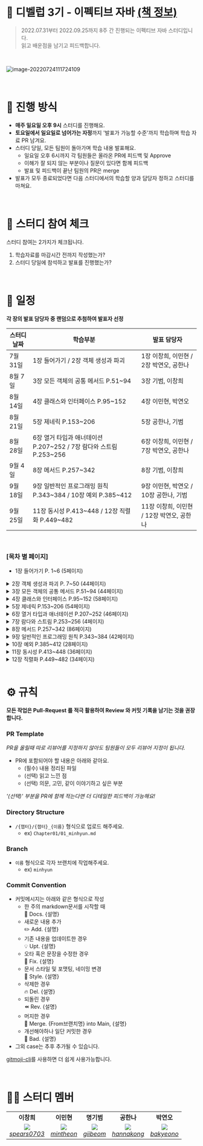 # 📖 디벨럽 3기 - 이펙티브 자바 [(책 정보)](http://www.kyobobook.co.kr/product/detailViewKor.laf?mallGb=KOR&ejkGb=KOR&barcode=9788966262281)

> 2022.07.31부터 2022.09.25까지 8주 간 진행되는 이펙티브 자바 스터디입니다. <br>
> 읽고 배운점을 남기고 피드백합니다.

<br>

![image-20220724111724109](https://tva1.sinaimg.cn/large/e6c9d24egy1h4hst70k9lj21ey0jqwjc.jpg)

<br>

# 📒 진행 방식

- **매주 일요일 오후 9시** 스터디를 진행해요.
- **토요일에서 일요일로 넘어가는 자정**까지 '발표가 가능할 수준'까지 학습하며 학습 자료 PR 남겨요.
- 스터디 당일, 모든 팀원이 돌아가며 학습 내용 발표해요.
  - 일요일 오후 6시까지 각 팀원들은 올라온 PR에 피드백 및 Approve
  - 이해가 잘 되지 않는 부분이나 질문이 있다면 함께 피드백
  - 발표 및 피드백이 끝난 팀원의 PR은 merge
- 발표가 모두 종료되었다면 다음 스터디에서의 학습할 양과 담당자 정하고 스터디를 마쳐요.

<br>

# 🚩 스터디 참여 체크

스터디 참여는 2가지가 체크됩니다.

1. 학습자료를 마감시간 전까지 작성했는가?
2. 스터디 당일에 참석하고 발표를 진행했는가?

<br>

# 📅 일정

**각 장의 발표 담당자 중 랜덤으로 추첨하여 발표자 선정**

| 스터디 날짜 | 학습부분                                                           | 발표 담당자                               |
| ----------- | ------------------------------------------------------------------ | ----------------------------------------- |
| 7월 31일    | 1장 들어가기 / 2장 객체 생성과 파괴                                | 1장 이창희, 이민현 / 2장 박연오, 공한나   |
| 8월 7일     | 3장 모든 객체의 공통 메서드 P.51~94                                | 3장 기범, 이창희                          |
| 8월 14일    | 4장 클래스와 인터페이스 P.95~152                                   | 4장 이민현, 박연오                        |
| 8월 21일    | 5장 제네릭 P.153~206                                               | 5장 공한나, 기범                          |
| 8월 28일    | 6장 열거 타입과 애너테이션 P.207\~252 / 7장 람다와 스트림 P.253\~256 | 6장 이창희, 이민현 / 7장 박연오, 공한나   |
| 9월 4일     | 8장 메서드 P.257~342                                               | 8장 기범, 이창희                          |
| 9월 18일    | 9장 일반적인 프로그래밍 원칙 P.343\~384 / 10장 예외 P.385\~412       | 9장 이민현, 박연오 / 10장 공한나, 기범    |
| 9월 25일    | 11장 동시성 P.413\~448 / 12장 직렬화 P.449\~482                      | 11장 이창희, 이민현 / 12장 박연오, 공한나 |

<br>

### [목차 별 페이지]

- 1장 들어가기 P. 1~6 (5페이지)

<details>

<summary> 2장 객체 생성과 파괴 P. 7~50 (44페이지) </summary>

    
    아이템 1. 생성자 대신 정적 팩터리 메서드를 고려하라
    
    아이템 2. 생성자에 매개변수가 많다면 빌더를 고려하라
    
    아이템 3. private 생성자나 열거 타입으로 싱글턴임을 보증하라
    
    아이템 4. 인스턴스화를 막으려거든 private 생성자를 사용하라
    
    아이템 5. 자원을 직접 명시하지 말고 의존 객체 주입을 사용하라
    
    아이템 6. 불필요한 객체 생성을 피하라
    
    아이템 7. 다 쓴 객체 참조를 해제하라
    
    아이템 8. finalizer와 cleaner 사용을 피하라
    
    아이템 9. try-finally보다는 try-with-resources를 사용하라
   
    
</details>

<details>

<summary>3장 모든 객체의 공통 메서드 P.51~94 (44페이지)</summary>
    
    아이템 10. equals는 일반 규약을 지켜 재정의하라
    
    아이템 11. equals를 재정의하려거든 hashCode도 재정의하라
    
    아이템 12. toString을 항상 재정의하라
    
    아이템 13. clone 재정의는 주의해서 진행하라
    
    아이템 14. Comparable을 구현할지 고려하라
    
</details>

<details>
<summary>4장 클래스와 인터페이스 P.95~152 (58페이지)</summary>
    
    아이템 15. 클래스와 멤버의 접근 권한을 최소화하라
    
    아이템 16. public 클래스에서는 public 필드가 아닌 접근자 메서드를 사용하라
    
    아이템 17. 변경 가능성을 최소화하라
    
    아이템 18. 상속보다는 컴포지션을 사용하라
    
    아이템 19. 상속을 고려해 설계하고 문서화하라. 그러지 않았다면 상속을 금지하라
    
    아이템 20. 추상 클래스보다는 인터페이스를 우선하라
    
    아이템 21. 인터페이스는 구현하는 쪽을 생각해 설계하라
    
    아이템 22. 인터페이스는 타입을 정의하는 용도로만 사용하라
    
    아이템 23. 태그 달린 클래스보다는 클래스 계층구조를 활용하라
    
    아이템 24. 멤버 클래스는 되도록 static으로 만들라
    
    아이템 25. 톱레벨 클래스는 한 파일에 하나만 담으라
    
</details>

<details>
    
<summary>5장 제네릭 P.153~206 (54페이지)</summary>
    
    아이템 26. 로 타입은 사용하지 말라
    
    아이템 27. 비검사 경고를 제거하라
    
    아이템 28. 배열보다는 리스트를 사용하라
    
    아이템 29. 이왕이면 제네릭 타입으로 만들라
    
    아이템 30. 이왕이면 제네릭 메서드로 만들라
    
    아이템 31. 한정적 와일드카드를 사용해 API 유연성을 높이라
    
    아이템 32. 제네릭과 가변인수를 함께 쓸 때는 신중하라
    
    아이템 33. 타입 안전 이종 컨테이너를 고려하라
    
</details>

<details>
    
<summary>6장 열거 타입과 애너테이션 P.207~252 (46페이지)</summary>
    
    아이템 34. int 상수 대신 열거 타입을 사용하라
    
    아이템 35. ordinal 메서드 대신 인스턴스 필드를 사용하라
    
    아이템 36. 비트 필드 대신 EnumSet을 사용하라
    
    아이템 37. ordinal 인덱싱 대신 EnumMap을 사용하라
    
    아이템 38. 확장할 수 있는 열거 타입이 필요하면 인터페이스를 사용하라
    
    아이템 39. 명명 패턴보다 애너테이션을 사용하라
    
    아이템 40. @Override 애너테이션을 일관되게 사용하라
    
    아이템 41. 정의하려는 것이 타입이라면 마커 인터페이스를 사용하라
    
</details>

<details>
    
<summary>7장 람다와 스트림 P.253~256 (4페이지)</summary>
    
    아이템 42. 익명 클래스보다는 람다를 사용하라
    
    아이템 43. 람다보다는 메서드 참조를 사용하라
    
    아이템 44. 표준 함수형 인터페이스를 사용하라
    
    아이템 45. 스트림은 주의해서 사용하라
    
    아이템 46. 스트림에서는 부작용 없는 함수를 사용하라
    
    아이템 47. 반환 타입으로는 스트림보다 컬렉션이 낫다
    
    아이템 48. 스트림 병렬화는 주의해서 적용하라
    
</details>

<details>
    
<summary>8장 메서드 P.257~342 (86페이지)</summary>
    
    아이템 49. 매개변수가 유효한지 검사하라
    
    아이템 50. 적시에 방어적 복사본을 만들라
    
    아이템 51. 메서드 시그니처를 신중히 설계하라
    
    아이템 52. 다중정의는 신중히 사용하라
    
    아이템 53. 가변인수는 신중히 사용하라
    
    아이템 54. null이 아닌, 빈 컬렉션이나 배열을 반환하라
    
    아이템 55. 옵셔널 반환은 신중히 하라
    
    아이템 56. 공개된 API 요소에는 항상 문서화 주석을 작성하라
    
</details>

<details>
    
<summary>9장 일반적인 프로그래밍 원칙 P.343~384 (42페이지)</summary>
    
    아이템 57. 지역변수의 범위를 최소화하라
    
    아이템 58. 전통적인 for 문보다는 for-each 문을 사용하라
    
    아이템 59. 라이브러리를 익히고 사용하라
    
    아이템 60. 정확한 답이 필요하다면 float와 double은 피하라
    
    아이템 61. 박싱된 기본 타입보다는 기본 타입을 사용하라
    
    아이템 62. 다른 타입이 적절하다면 문자열 사용을 피하라
    
    아이템 63. 문자열 연결은 느리니 주의하라
    
    아이템 64. 객체는 인터페이스를 사용해 참조하라
    
    아이템 65. 리플렉션보다는 인터페이스를 사용하라
    
    아이템 66. 네이티브 메서드는 신중히 사용하라
    
    아이템 67. 최적화는 신중히 하라
    
    아이템 68. 일반적으로 통용되는 명명 규칙을 따르라
    
</details>

<details>
    
<summary>10장 예외 P.385~412 (28페이지)</summary>
    
    아이템 69. 예외는 진짜 예외 상황에만 사용하라
    
    아이템 70. 복구할 수 있는 상황에는 검사 예외를, 프로그래밍 오류에는 런타임 예외를 사용하라
    
    아이템 71. 필요 없는 검사 예외 사용은 피하라
    
    아이템 72. 표준 예외를 사용하라
    
    아이템 73. 추상화 수준에 맞는 예외를 던지라
    
    아이템 74. 메서드가 던지는 모든 예외를 문서화하라
    
    아이템 75. 예외의 상세 메시지에 실패 관련 정보를 담으라
    
    아이템 76. 가능한 한 실패 원자적으로 만들라
    
    아이템 77. 예외를 무시하지 말라
    
</details>

<details>
    
<summary>11장 동시성 P.413~448 (36페이지)</summary>
    
    아이템 78. 공유 중인 가변 데이터는 동기화해 사용하라
    
    아이템 79. 과도한 동기화는 피하라
    
    아이템 80. 스레드보다는 실행자, 태스크, 스트림을 애용하라
    
    아이템 81. wait와 notify보다는 동시성 유틸리티를 애용하라
    
    아이템 82. 스레드 안전성 수준을 문서화하라
    
    아이템 83. 지연 초기화는 신중히 사용하라
    
    아이템 84. 프로그램의 동작을 스레드 스케줄러에 기대지 말라
    
</details>

<details>
    
<summary>12장 직렬화 P.449~482 (34페이지)</summary>
    
    아이템 85. 자바 직렬화의 대안을 찾으라
    
    아이템 86. Serializable을 구현할지는 신중히 결정하라
    
    아이템 87. 커스텀 직렬화 형태를 고려해보라
    
    아이템 88. readObject 메서드는 방어적으로 작성하라
    
    아이템 89. 인스턴스 수를 통제해야 한다면 readResolve보다는 열거 타입을 사용하라
    
    아이템 90. 직렬화된 인스턴스 대신 직렬화 프록시 사용을 검토하라
    
</details>


<br/>



# ⚙ 규칙

**모든 작업은 Pull-Request 를 적극 활용하여 Review 와 커밋 기록을 남기는 것을 권장합니다.**

### PR Template

_PR을 올릴때 따로 리뷰어를 지정하지 않아도 팀원들이 모두 리뷰어 지정이 됩니다._

- PR에 포함되어야 할 내용은 아래와 같아요.
  - (필수) 내용 정리된 파일
  - (선택) 읽고 느낀 점
  - (선택) 의문, 고민, 같이 이야기하고 싶은 부분

_'(선택)' 부분을 PR에 함께 적는다면 더 디테일한 피드백이 가능해요!_

### Directory Structure

- `/{챕터}/{챕터}_{이름}` 형식으로 업로드 해주세요.
  - ex) `Chapter01/01_minhyun.md`

### Branch

- `이름` 형식으로 각자 브랜치에 작업해주세요.
  - ex) `minhyun`

### Commit Convention

- 커밋메시지는 아래와 같은 형식으로 작성
  - 한 주의 markdown문서를 시작할 때 <br />
    :page_facing_up: Docs. {설명}
  - 새로운 내용 추가 <br />
    :pencil2: Add. {설명}
  - 기존 내용을 업데이트한 경우 <br />
    :bulb: Upt. {설명}
  - 오타 혹은 문장을 수정한 경우 <br />
    :hammer: Fix. {설명}
  - 문서 스타일 및 포맷팅, 네이밍 변경 <br />
    :art: Style. {설명}
  - 삭제한 경우 <br />
    :fire: Del. {설명}
  - 되돌린 경우 <br />
    :rewind: Rev. {설명}
  - 머지한 경우 <br />
    :twisted_rightwards_arrows: Merge. {From브랜치명} into Main, {설명}
  - 개선해야하나 일단 커밋한 경우 <br />
    :poop: Bad. {설명}
- 그외 case는 추후 추가될 수 있습니다.

[gitmoji-cli](https://velog.io/@___pepper/Git-gitmoji)를 사용하면 더 쉽게 사용가능합니다.

<br>

# 🙋‍♀ 스터디 멤버

<table>
    <tr align="center">
        <td><B>이창희<B></td>
        <td><B>이민현<B></td>
        <td><B>명기범<B></td>
        <td><B>공한나<B></td>
        <td><B>박연오<B></td>
    </tr>
    <tr align="center">
        <td>
            <img src="https://github.com/spears0703.png?size=100">
            <br>
            <a href="https://github.com/spears0703"><I>spears0703</I></a>
        </td>
        <td>
            <img src="https://github.com/mintheon.png?size=100">
            <br>
            <a href="https://github.com/mintheon"><I>mintheon</I></a>
        </td>
        <td>
            <img src="https://github.com/giibeom.png?size=100">
            <br>
            <a href="https://github.com/giibeom"><I>giibeom</I></a>
        </td>
        <td>
            <img src="https://github.com/hannakong.png?size=100">
            <br>
            <a href="https://github.com/hannakong"><I>hannakong</I></a>
        </td>
        <td>
            <img src="https://github.com/bakyeono.png?size=100">
            <br>
            <a href="https://github.com/bakyeono"><I>bakyeono</I></a>
        </td>
    </tr>
</table>
</br>
